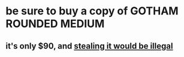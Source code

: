 # be sure to buy a copy of <b>GOTHAM ROUNDED MEDIUM</b>
## it's only $90, and [stealing it would be illegal](http://www.ephifonts.com/free-gotham-font-gotham-rounded-medium.html)
